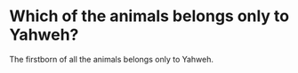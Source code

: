 # Which of the animals belongs only to Yahweh?

The firstborn of all the animals belongs only to Yahweh.
